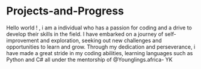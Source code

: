 # Projects-and-Progress

Hello world ! , i am a individual who has a passion for coding and a drive to develop their skills in the field. I have  embarked on a journey of self-improvement and exploration, seeking out new challenges and opportunities to learn and grow.
Through my dedication and perseverance, i have made a great stride in my  coding abilities, learning  languages such as Python and C# all under the mentorship of @Younglings.africa- YK
